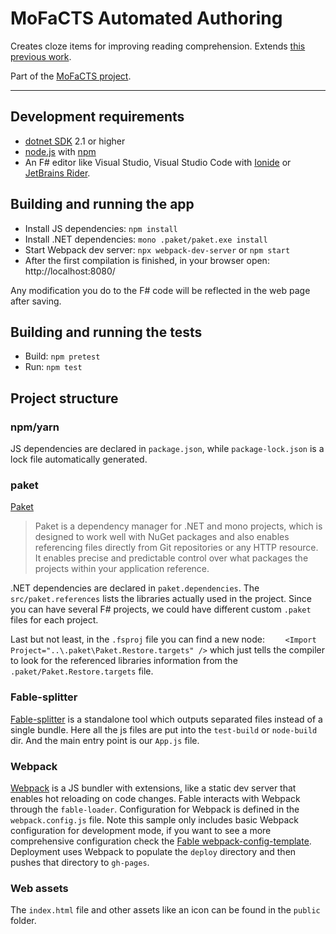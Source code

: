 # MoFaCTS Automated Authoring

Creates cloze items for improving reading comprehension. Extends [this previous work](https://olney.ai/category/2017/06/27/aiedcloze.html).

Part of the [MoFaCTS project](https://github.com/memphis-iis/mofacts-ies).

------------------------------

## Development requirements

* [dotnet SDK](https://www.microsoft.com/net/download/core) 2.1 or higher
* [node.js](https://nodejs.org) with [npm](https://www.npmjs.com/)
* An F# editor like Visual Studio, Visual Studio Code with [Ionide](http://ionide.io/) or [JetBrains Rider](https://www.jetbrains.com/rider/).

## Building and running the app

* Install JS dependencies: `npm install`
* Install .NET dependencies: `mono .paket/paket.exe install`
* Start Webpack dev server: `npx webpack-dev-server` or `npm start`
* After the first compilation is finished, in your browser open: http://localhost:8080/

Any modification you do to the F# code will be reflected in the web page after saving.

## Building and running the tests

* Build: `npm pretest`
* Run: `npm test`

## Project structure

### npm/yarn

JS dependencies are declared in `package.json`, while `package-lock.json` is a lock file automatically generated.

### paket

[Paket](https://fsprojects.github.io/Paket/) 

> Paket is a dependency manager for .NET and mono projects, which is designed to work well with NuGet packages and also enables referencing files directly from Git repositories or any HTTP resource. It enables precise and predictable control over what packages the projects within your application reference.

.NET dependencies are declared in `paket.dependencies`. The `src/paket.references` lists the libraries actually used in the project. Since you can have several F# projects, we could have different custom `.paket` files for each project.

Last but not least, in the `.fsproj` file you can find a new node: `	<Import Project="..\.paket\Paket.Restore.targets" />` which just tells the compiler to look for the referenced libraries information from the `.paket/Paket.Restore.targets` file.

### Fable-splitter

[Fable-splitter]() is a standalone tool which outputs separated files instead of a single bundle. Here all the js files are put into the `test-build` or `node-build`  dir. And the main entry point is our `App.js` file.

### Webpack

[Webpack](https://webpack.js.org) is a JS bundler with extensions, like a static dev server that enables hot reloading on code changes. Fable interacts with Webpack through the `fable-loader`. Configuration for Webpack is defined in the `webpack.config.js` file. Note this sample only includes basic Webpack configuration for development mode, if you want to see a more comprehensive configuration check the [Fable webpack-config-template](https://github.com/fable-compiler/webpack-config-template/blob/master/webpack.config.js). Deployment uses Webpack to populate the `deploy` directory and then pushes that directory to `gh-pages`.

### Web assets

The `index.html` file and other assets like an icon can be found in the `public` folder.
